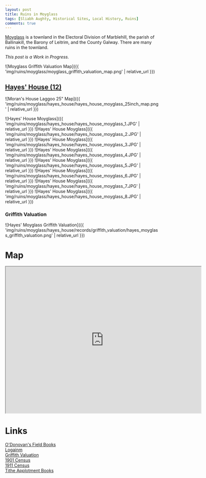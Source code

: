 ```yaml
---
layout: post
title: Ruins in Moyglass
tags: [Sliabh Aughty, Historical Sites, Local History, Ruins]
comments: true
---
```


[Moyglass](https://www.townlands.ie/galway/leitrim/ballynakill/marblehill/moyglass/) is a townland in the Electoral Division of Marblehill, the parish of Ballinakill, the Barony of Leitrim, and the County Galway. There are many ruins in the townland.

*This post is a Work in Progress.*

![Moyglass Griffith Valuation Map]({{ 'img/ruins/moyglass/moyglass_griffith_valuation_map.png' | relative_url }})

## [Hayes' House (12)](#hayess-house)
![Moran's House Laggoo 25" Map]({{ 'img/ruins/moyglass/hayes_house/hayes_house_moyglass_25inch_map.png' | relative_url }})

![Hayes' House Moyglass]({{ 'img/ruins/moyglass/hayes_house/hayes_house_moyglass_1.JPG' | relative_url }})
![Hayes' House Moyglass]({{ 'img/ruins/moyglass/hayes_house/hayes_house_moyglass_2.JPG' | relative_url }})
![Hayes' House Moyglass]({{ 'img/ruins/moyglass/hayes_house/hayes_house_moyglass_3.JPG' | relative_url }})
![Hayes' House Moyglass]({{ 'img/ruins/moyglass/hayes_house/hayes_house_moyglass_4.JPG' | relative_url }})
![Hayes' House Moyglass]({{ 'img/ruins/moyglass/hayes_house/hayes_house_moyglass_5.JPG' | relative_url }})
![Hayes' House Moyglass]({{ 'img/ruins/moyglass/hayes_house/hayes_house_moyglass_6.JPG' | relative_url }})
![Hayes' House Moyglass]({{ 'img/ruins/moyglass/hayes_house/hayes_house_moyglass_7.JPG' | relative_url }})
![Hayes' House Moyglass]({{ 'img/ruins/moyglass/hayes_house/hayes_house_moyglass_8.JPG' | relative_url }})

### Griffith Valuation
![Hayes' Moyglass Griffith Valuation]({{ 'img/ruins/moyglass/hayes_house/records/griffith_valuation/hayes_moyglass_griffith_valuation.png' | relative_url }})

# Map
<iframe src="https://www.google.com/maps/d/embed?mid=1bR75ani1RryjVKXgw0gCQNonHHbb3iEd&ehbc=2E312F" width="640" height="480"></iframe>

# Links
[O'Donovan's Field Books](http://places.webworld.org/place/46090)  
[Logainm](https://www.logainm.ie/ga/20199)  
[Griffith Valuation](http://www.askaboutireland.ie/griffith-valuation/index.xml?action=doNameSearch&PlaceID=552103&county=Galway&barony=Leitrim&parish=Ballynakill&townland=%3Cb%3EMoyglass%3C/b%3E)  
[1901 Census](http://www.census.nationalarchives.ie/pages/1901/Galway/Marble_Hill/Moyglass/)  
[1911 Census](http://www.census.nationalarchives.ie/pages/1911/Galway/Marblehill/Moyglass/)  
[Tithe Applotment Books](http://titheapplotmentbooks.nationalarchives.ie/search/tab/results.jsp?county=Galway&parish=Ballynakill&townland=Moyglass&search=Search)  